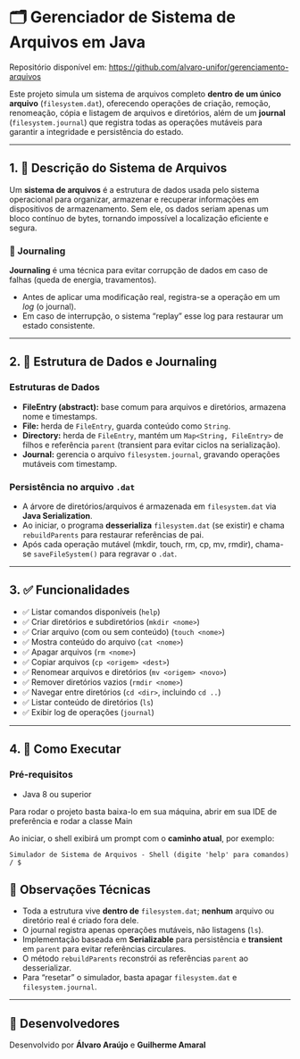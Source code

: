 # 🗂️ Gerenciador de Sistema de Arquivos em Java

Repositório disponível em: https://github.com/alvaro-unifor/gerenciamento-arquivos

Este projeto simula um sistema de arquivos completo **dentro de um único arquivo** (`filesystem.dat`), oferecendo operações de criação, remoção, renomeação, cópia e listagem de arquivos e diretórios, além de um **journal** (`filesystem.journal`) que registra todas as operações mutáveis para garantir a integridade e persistência do estado.

---

## 1. 📂 Descrição do Sistema de Arquivos

Um **sistema de arquivos** é a estrutura de dados usada pelo sistema operacional para organizar, armazenar e recuperar informações em dispositivos de armazenamento. Sem ele, os dados seriam apenas um bloco contínuo de bytes, tornando impossível a localização eficiente e segura.

### 🧾 Journaling

**Journaling** é uma técnica para evitar corrupção de dados em caso de falhas (queda de energia, travamentos).  
- Antes de aplicar uma modificação real, registra-se a operação em um *log* (o journal).  
- Em caso de interrupção, o sistema “replay” esse log para restaurar um estado consistente.

---

## 2. 🧩 Estrutura de Dados e Journaling

### Estruturas de Dados

- **FileEntry (abstract):** base comum para arquivos e diretórios, armazena nome e timestamps.  
- **File:** herda de `FileEntry`, guarda conteúdo como `String`.  
- **Directory:** herda de `FileEntry`, mantém um `Map<String, FileEntry>` de filhos e referência `parent` (transient para evitar ciclos na serialização).  
- **Journal:** gerencia o arquivo `filesystem.journal`, gravando operações mutáveis com timestamp.

### Persistência no arquivo `.dat`

- A árvore de diretórios/arquivos é armazenada em `filesystem.dat` via **Java Serialization**.  
- Ao iniciar, o programa **desserializa** `filesystem.dat` (se existir) e chama `rebuildParents` para restaurar referências de pai.  
- Após cada operação mutável (mkdir, touch, rm, cp, mv, rmdir), chama-se `saveFileSystem()` para regravar o `.dat`.

---

## 3. ✅ Funcionalidades

- ✅ Listar comandos disponíveis (`help`) 
- ✅ Criar diretórios e subdiretórios (`mkdir <nome>`)  
- ✅ Criar arquivo (com ou sem conteúdo) (`touch <nome>`)
- ✅ Mostra conteúdo do arquivo (`cat <nome>`)
- ✅ Apagar arquivos (`rm <nome>`)  
- ✅ Copiar arquivos (`cp <origem> <dest>`)  
- ✅ Renomear arquivos e diretórios (`mv <origem> <novo>`)  
- ✅ Remover diretórios vazios (`rmdir <nome>`)  
- ✅ Navegar entre diretórios (`cd <dir>`, incluindo `cd ..`)  
- ✅ Listar conteúdo de diretórios (`ls`)  
- ✅ Exibir log de operações (`journal`)  

---

## 4. 🚀 Como Executar

### Pré-requisitos

- Java 8 ou superior

Para rodar o projeto basta baixa-lo em sua máquina, abrir em sua IDE de preferência e rodar a classe Main

Ao iniciar, o shell exibirá um prompt com o **caminho atual**, por exemplo:
```
Simulador de Sistema de Arquivos - Shell (digite 'help' para comandos)
/ $
```

## 🧠 Observações Técnicas

- Toda a estrutura vive **dentro de** `filesystem.dat`; **nenhum** arquivo ou diretório real é criado fora dele.  
- O journal registra apenas operações mutáveis, não listagens (`ls`).  
- Implementação baseada em **Serializable** para persistência e **transient** em `parent` para evitar referências circulares.  
- O método `rebuildParents` reconstrói as referências `parent` ao desserializar.  
- Para “resetar” o simulador, basta apagar `filesystem.dat` e `filesystem.journal`.

---

## 📌 Desenvolvedores

Desenvolvido por **Álvaro Araújo** e **Guilherme Amaral**
